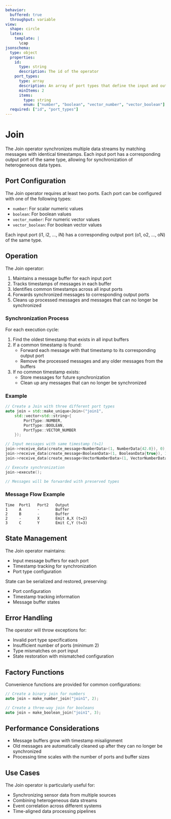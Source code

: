 ```yaml
---
behavior:
  buffered: true
  throughput: variable
view:
  shape: circle
  latex:
    template: |
      \cap
jsonschema:
  type: object
  properties:
    id:
      type: string
      description: The id of the operator
    port_types:
      type: array
      description: An array of port types that define the input and output ports
      minItems: 2
      items:
        type: string
        enum: ["number", "boolean", "vector_number", "vector_boolean"]
  required: ["id", "port_types"]
---
```


# Join

The Join operator synchronizes multiple data streams by matching messages with identical timestamps. Each input port has a corresponding output port of the same type, allowing for synchronization of heterogeneous data types.

## Port Configuration

The Join operator requires at least two ports. Each port can be configured with one of the following types:

- `number`: For scalar numeric values
- `boolean`: For boolean values
- `vector_number`: For numeric vector values
- `vector_boolean`: For boolean vector values

Each input port (i1, i2, ..., iN) has a corresponding output port (o1, o2, ..., oN) of the same type.

## Operation

The Join operator:

1. Maintains a message buffer for each input port
2. Tracks timestamps of messages in each buffer
3. Identifies common timestamps across all input ports
4. Forwards synchronized messages to corresponding output ports
5. Cleans up processed messages and messages that can no longer be synchronized

### Synchronization Process

For each execution cycle:

1. Find the oldest timestamp that exists in all input buffers
2. If a common timestamp is found:
   - Forward each message with that timestamp to its corresponding output port
   - Remove the processed messages and any older messages from the buffers
3. If no common timestamp exists:
   - Store messages for future synchronization
   - Clean up any messages that can no longer be synchronized

### Example

```cpp
// Create a Join with three different port types
auto join = std::make_unique<Join>("join1",
    std::vector<std::string>{
        PortType::NUMBER,
        PortType::BOOLEAN,
        PortType::VECTOR_NUMBER
    });

// Input messages with same timestamp (t=1)
join->receive_data(create_message<NumberData>(1, NumberData{42.0}), 0);
join->receive_data(create_message<BooleanData>(1, BooleanData{true}), 1);
join->receive_data(create_message<VectorNumberData>(1, VectorNumberData{{1.0, 2.0}}), 2);

// Execute synchronization
join->execute();

// Messages will be forwarded with preserved types
```

### Message Flow Example

```
Time  Port1   Port2   Output
1     A       -       Buffer
2     B       -       Buffer
2     -       X       Emit A,X (t=2)
3     C       Y       Emit C,Y (t=3)
```

## State Management

The Join operator maintains:

- Input message buffers for each port
- Timestamp tracking for synchronization
- Port type configuration

State can be serialized and restored, preserving:

- Port configuration
- Timestamp tracking information
- Message buffer states

## Error Handling

The operator will throw exceptions for:

- Invalid port type specifications
- Insufficient number of ports (minimum 2)
- Type mismatches on port input
- State restoration with mismatched configuration

## Factory Functions

Convenience functions are provided for common configurations:

```cpp
// Create a binary join for numbers
auto join = make_number_join("join1", 2);

// Create a three-way join for booleans
auto join = make_boolean_join("join1", 3);
```

## Performance Considerations

- Message buffers grow with timestamp misalignment
- Old messages are automatically cleaned up after they can no longer be synchronized
- Processing time scales with the number of ports and buffer sizes

## Use Cases

The Join operator is particularly useful for:

- Synchronizing sensor data from multiple sources
- Combining heterogeneous data streams
- Event correlation across different systems
- Time-aligned data processing pipelines
